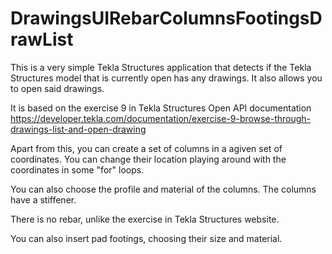 # DrawingsUIRebarColumnsFootingsDrawList

This is a very simple Tekla Structures application that detects if the Tekla Structures model that is currently open has any drawings. It also allows you to open said drawings.

It is based on the exercise 9 in Tekla Structures Open API documentation https://developer.tekla.com/documentation/exercise-9-browse-through-drawings-list-and-open-drawing

Apart from this, you can create a set of columns in a agiven set of coordinates. You can change their location playing around with the coordinates in some "for" loops.

You can also choose the profile and material of the columns. The columns have a stiffener.

There is no rebar, unlike the exercise in Tekla Structures website.

You can also insert pad footings, choosing their size and material.
